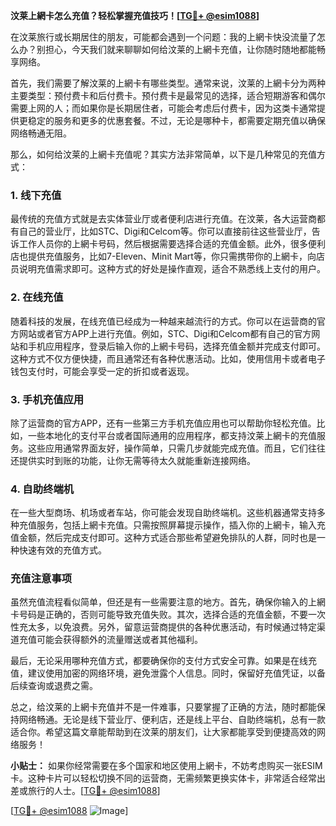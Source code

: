 **汶莱上網卡怎么充值？轻松掌握充值技巧！[[TG💪+ @esim1088](https://t.me/s/esim1088)]**

在汶莱旅行或长期居住的朋友，可能都会遇到一个问题：我的上網卡快没流量了怎么办？别担心，今天我们就来聊聊如何给汶莱的上網卡充值，让你随时随地都能畅享网络。

首先，我们需要了解汶莱的上網卡有哪些类型。通常来说，汶莱的上網卡分为两种主要类型：预付费卡和后付费卡。预付费卡是最常见的选择，适合短期游客和偶尔需要上网的人；而如果你是长期居住者，可能会考虑后付费卡，因为这类卡通常提供更稳定的服务和更多的优惠套餐。不过，无论是哪种卡，都需要定期充值以确保网络畅通无阻。

那么，如何给汶莱的上網卡充值呢？其实方法非常简单，以下是几种常见的充值方式：

### 1. 线下充值

最传统的充值方式就是去实体营业厅或者便利店进行充值。在汶莱，各大运营商都有自己的营业厅，比如STC、Digi和Celcom等。你可以直接前往这些营业厅，告诉工作人员你的上網卡号码，然后根据需要选择合适的充值金额。此外，很多便利店也提供充值服务，比如7-Eleven、Minit Mart等，你只需携带你的上網卡，向店员说明充值需求即可。这种方式的好处是操作直观，适合不熟悉线上支付的用户。

### 2. 在线充值

随着科技的发展，在线充值已经成为一种越来越流行的方式。你可以在运营商的官方网站或者官方APP上进行充值。例如，STC、Digi和Celcom都有自己的官方网站和手机应用程序，登录后输入你的上網卡号码，选择充值金额并完成支付即可。这种方式不仅方便快捷，而且通常还有各种优惠活动。比如，使用信用卡或者电子钱包支付时，可能会享受一定的折扣或者返现。

### 3. 手机充值应用

除了运营商的官方APP，还有一些第三方手机充值应用也可以帮助你轻松充值。比如，一些本地化的支付平台或者国际通用的应用程序，都支持汶莱上網卡的充值服务。这些应用通常界面友好，操作简单，只需几步就能完成充值。而且，它们往往还提供实时到账的功能，让你无需等待太久就能重新连接网络。

### 4. 自助终端机

在一些大型商场、机场或者车站，你可能会发现自助终端机。这些机器通常支持多种充值服务，包括上網卡充值。只需按照屏幕提示操作，插入你的上網卡，输入充值金额，然后完成支付即可。这种方式适合那些希望避免排队的人群，同时也是一种快速有效的充值方式。

### 充值注意事项

虽然充值流程看似简单，但还是有一些需要注意的地方。首先，确保你输入的上網卡号码是正确的，否则可能导致充值失败。其次，选择合适的充值金额，不要一次性充太多，以免浪费。另外，留意运营商提供的各种优惠活动，有时候通过特定渠道充值可能会获得额外的流量赠送或者其他福利。

最后，无论采用哪种充值方式，都要确保你的支付方式安全可靠。如果是在线充值，建议使用加密的网络环境，避免泄露个人信息。同时，保留好充值凭证，以备后续查询或退费之需。

总之，给汶莱的上網卡充值并不是一件难事，只要掌握了正确的方法，随时都能保持网络畅通。无论是线下营业厅、便利店，还是线上平台、自助终端机，总有一款适合你。希望这篇文章能帮助到在汶莱的朋友们，让大家都能享受到便捷高效的网络服务！

**小贴士：** 如果你经常需要在多个国家和地区使用上網卡，不妨考虑购买一张ESIM卡。这种卡片可以轻松切换不同的运营商，无需频繁更换实体卡，非常适合经常出差或旅行的人士。[[TG💪+ @esim1088](https://t.me/s/esim1088)]

[[TG💪+ @esim1088](https://t.me/s/esim1088) ![Image](https://i.postimg.cc/4NQfJmqS/Snipaste-2025-05-13-00-14-12.png)]